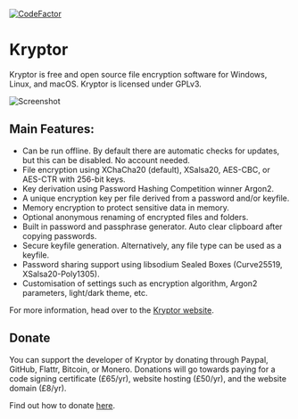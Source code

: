[![CodeFactor](https://www.codefactor.io/repository/github/kryptor-software/kryptor/badge)](https://www.codefactor.io/repository/github/kryptor-software/kryptor)

# Kryptor

Kryptor is free and open source file encryption software for Windows, Linux, and macOS. Kryptor is licensed under GPLv3.

![Screenshot](https://kryptor.co.uk/Screenshots/Settings.gif)

## Main Features:

- Can be run offline. By default there are automatic checks for updates, but this can be disabled. No account needed.
- File encryption using XChaCha20 (default), XSalsa20, AES-CBC, or AES-CTR with 256-bit keys.
- Key derivation using Password Hashing Competition winner Argon2.
- A unique encryption key per file derived from a password and/or keyfile.
- Memory encryption to protect sensitive data in memory.
- Optional anonymous renaming of encrypted files and folders.
- Built in password and passphrase generator. Auto clear clipboard after copying passwords.
- Secure keyfile generation. Alternatively, any file type can be used as a keyfile.
- Password sharing support using libsodium Sealed Boxes (Curve25519, XSalsa20-Poly1305).
- Customisation of settings such as encryption algorithm, Argon2 parameters, light/dark theme, etc.

For more information, head over to the [Kryptor website](https://kryptor.co.uk).

## Donate

You can support the developer of Kryptor by donating through Paypal, GitHub, Flattr, Bitcoin, or Monero. Donations will go towards paying for a code signing certificate (£65/yr), website hosting (£50/yr), and the website domain (£8/yr).

Find out how to donate [here](https://kryptor.co.uk/Donate.html).

